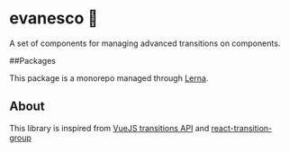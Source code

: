 # evanesco :dash:

A set of components for managing advanced transitions on components.

##Packages

This package is a monorepo managed through [Lerna](https://github.com/lerna/lerna).

## About

This library is inspired from [VueJS transitions API](https://vuejs.org/v2/guide/transitions.html) and [react-transition-group](https://github.com/reactjs/react-transition-group)